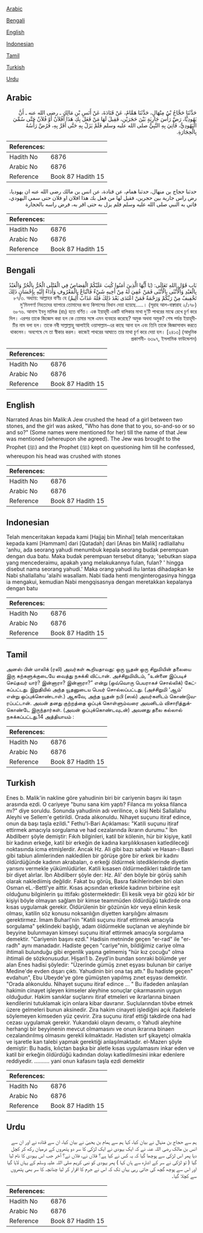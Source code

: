 [Arabic](#arabic)

[Bengali](#bengali)

[English](#english)

[Indonesian](#indonesian)

[Tamil](#tamil)

[Turkish](#turkish)

[Urdu](#urdu)

## Arabic


<div dir="rtl" lang="ar" style={{fontSize:'larger',backgroundColor:'#f8f9fa',padding:20}}>
حَدَّثَنَا حَجَّاجُ بْنُ مِنْهَالٍ، حَدَّثَنَا هَمَّامٌ، عَنْ قَتَادَةَ، عَنْ أَنَسِ بْنِ مَالِكٍ ـ رضى الله عنه ـ أَنَّ يَهُودِيًّا، رَضَّ رَأْسَ جَارِيَةٍ بَيْنَ حَجَرَيْنِ، فَقِيلَ لَهَا مَنْ فَعَلَ بِكِ هَذَا أَفُلاَنٌ أَوْ فُلاَنٌ حَتَّى سُمِّيَ الْيَهُودِيُّ، فَأُتِيَ بِهِ النَّبِيُّ صلى الله عليه وسلم فَلَمْ يَزَلْ بِهِ حَتَّى أَقَرَّ بِهِ، فَرُضَّ رَأْسُهُ بِالْحِجَارَةِ‏.‏
</div>
<div style={{backgroundColor:'#f8f9fa',padding:20, marginBottom: 10}}><table> <thead> <tr> <th>References:</th> <th></th> </tr> </thead> <tbody><tr><td>Hadith No</td><td>6876</td></tr><tr><td>Arabic No</td><td>6876</td></tr><tr><td>Reference</td><td>Book 87 Hadith 15</td></tr></tbody></table></div>


<div dir="rtl" lang="ar" style={{fontSize:'larger',backgroundColor:'#f8f9fa',padding:20}}>
حدثنا حجاج بن منهال، حدثنا همام، عن قتادة، عن انس بن مالك رضى الله عنه ان يهوديا، رض راس جارية بين حجرين، فقيل لها من فعل بك هذا افلان او فلان حتى سمي اليهودي، فاتي به النبي صلى الله عليه وسلم فلم يزل به حتى اقر به، فرض راسه بالحجارة
</div>
<div style={{backgroundColor:'#f8f9fa',padding:20, marginBottom: 10}}><table> <thead> <tr> <th>References:</th> <th></th> </tr> </thead> <tbody><tr><td>Hadith No</td><td>6876</td></tr><tr><td>Arabic No</td><td>6876</td></tr><tr><td>Reference</td><td>Book 87 Hadith 15</td></tr></tbody></table></div>

## Bengali


<div dir="rtl" lang="bn" style={{fontSize:'larger',backgroundColor:'#f8f9fa',padding:20}}>
بَاب قَوْلِ اللهِ تَعَالَى: (يَا أَيُّهَا الَّذِينَ اٰمَنُوا كُتِبَ عَلَيْكُمْ الْقِصَاصُ فِي الْقَتْلَى الْحُرُّ بِالْحُرِّ وَالْعَبْدُ بِالْعَبْدِ وَالْأُنْثَى بِالْأُنْثَى فَمَنْ عُفِيَ لَهُ مِنْ أَخِيهِ شَيْءٌ فَاتِّبَاعٌ بِالْمَعْرُوفِ وَأَدَاءٌ إِلَيْهِ بِإِحْسَانٍ ذَلِكَ تَخْفِيفٌ مِنْ رَبِّكُمْ وَرَحْمَةٌ فَمَنْ اعْتَدَى بَعْدَ ذَلِكَ فَلَهُ عَذَابٌ أَلِيمٌ) ৮৭/৩. অধ্যায়: আল্লাহর বাণীঃ হে মু’মিনগণ! নিহতদের ব্যাপারে তোমাদের জন্য কিসাসের বিধান দেয়া হয়েছে.....। (সূরাহ আল-বাক্বারাহ ২/১৭৮) ৬৮৭৬. আনাস ইবনু মালিক (রাঃ) হতে বর্ণিত। এক ইয়াহূদী একটি বালিকার মাথা দু’টি পাথরের মাঝে রেখে চূর্ণ করে দিল। এরপর তাকে জিজ্ঞেস করা হল কে তোমার সঙ্গে এমন ব্যবহার করেছে? অমুক অথবা অমুক? শেষ পর্যন্ত ইয়াহূদীটির নাম বলা হল। তাকে নবী সাল্লাল্লাহু আলাইহি ওয়াসাল্লাম-এর কাছে আনা হল এবং তিনি তাকে জিজ্ঞাসাবাদ করতে থাকলেন। অবশেষে সে তা স্বীকার করল। কাজেই পাথরের আঘাতে তার মাথা চূর্ণ করে দেয়া হল। [২৪১৩] (আধুনিক প্রকাশনী- ৬৩৯৭, ইসলামিক ফাউন্ডেশন)
</div>
<div style={{backgroundColor:'#f8f9fa',padding:20, marginBottom: 10}}><table> <thead> <tr> <th>References:</th> <th></th> </tr> </thead> <tbody><tr><td>Hadith No</td><td>6876</td></tr><tr><td>Arabic No</td><td>6876</td></tr><tr><td>Reference</td><td>Book 87 Hadith 15</td></tr></tbody></table></div>

## English


<div dir="ltr" lang="en" style={{fontSize:'larger',backgroundColor:'#f8f9fa',padding:20}}>
Narrated Anas bin Malik:A Jew crushed the head of a girl between two stones, and the girl was asked, "Who has done that to you, so-and-so or so and so?" (Some names were mentioned for her) till the name of that Jew was mentioned (whereupon she agreed). The Jew was brought to the Prophet (ﷺ) and the Prophet (ﷺ) kept on questioning him till he confessed, whereupon his head was crushed with stones
</div>
<div style={{backgroundColor:'#f8f9fa',padding:20, marginBottom: 10}}><table> <thead> <tr> <th>References:</th> <th></th> </tr> </thead> <tbody><tr><td>Hadith No</td><td>6876</td></tr><tr><td>Arabic No</td><td>6876</td></tr><tr><td>Reference</td><td>Book 87 Hadith 15</td></tr></tbody></table></div>

## Indonesian


<div dir="ltr" lang="id" style={{fontSize:'larger',backgroundColor:'#f8f9fa',padding:20}}>
Telah menceritakan kepada kami [Hajjaj bin Minhal] telah menceritakan kepada kami [Hammam] dari [Qatadah] dari [Anas bin Malik] radliallahu 'anhu, ada seorang yahudi menumbuk kepala seorang budak perempuan dengan dua batu. Maka budak perempuan tersebut ditanya; 'sebutkan siapa yang mencederaimu, apakah yang melakukannya fulan, fulan? ' hingga disebut nama seorang yahudi.' Maka orang yahudi itu lantas dihadapkan ke Nabi shallallahu 'alaihi wasallam. Nabi tiada henti menginterogasinya hingga ia mengakui, kemudian Nabi mengqisasnya dengan meretakkan kepalanya dengan batu
</div>
<div style={{backgroundColor:'#f8f9fa',padding:20, marginBottom: 10}}><table> <thead> <tr> <th>References:</th> <th></th> </tr> </thead> <tbody><tr><td>Hadith No</td><td>6876</td></tr><tr><td>Arabic No</td><td>6876</td></tr><tr><td>Reference</td><td>Book 87 Hadith 15</td></tr></tbody></table></div>

## Tamil


<div dir="ltr" lang="ta" style={{fontSize:'larger',backgroundColor:'#f8f9fa',padding:20}}>
அனஸ் பின் மாலிக் (ரலி) அவர்கள் கூறியதாவது: ஒரு யூதன் ஒரு சிறுமியின் தலையை இரு கற்களுக்குடையே வைத்து நசுக்கி விட்டான். அச்சிறுமியிடம், “உன்னை இப்படிச் செய்தவர் யார்? இன்னாரா? இன்னாரா?” என்று (ஒவ்வொரு பெயராகச் சொல்லிக்) கேட்கப்பட்டது. இறுதியில் அந்த யூதனுடைய பெயர் சொல்லப்பட்டது. (அச்சிறுமி ‘ஆம்’ என்று ஒப்புக்கொண்டாள்.) ஆகவே, அந்த யூதன் நபி (ஸல்) அவர்களிடம் கொண்டுவரப்பட்டான். அவன் தனது குற்றத்தை ஒப்புக் கொள்ளும்வரை அவனிடம் விசாரித்துக்கொண்டே இருந்தார்கள். (அவன் ஒப்புக்கொண்டவுடன்) அவனது தலை கல்லால் நசுக்கப்பட்டது.14 அத்தியாயம் :
</div>
<div style={{backgroundColor:'#f8f9fa',padding:20, marginBottom: 10}}><table> <thead> <tr> <th>References:</th> <th></th> </tr> </thead> <tbody><tr><td>Hadith No</td><td>6876</td></tr><tr><td>Arabic No</td><td>6876</td></tr><tr><td>Reference</td><td>Book 87 Hadith 15</td></tr></tbody></table></div>

## Turkish


<div dir="ltr" lang="tr" style={{fontSize:'larger',backgroundColor:'#f8f9fa',padding:20}}>
Enes b. Malik'in nakline göre yahudinin biri bir cariyenin başını iki taşın arasında ezdi. O cariyeye "bunu sana kim yaptı? Filanca mı yoksa filanca mı?" diye soruldu. Sonunda yahudinin adı verilince, o kişi Nebi Sallallahu Aleyhi ve Sellem'e getirildi. Orada alıkonuldu. Nihayet suçunu itiraf edince, onun da başı taşla ezildi." Fethu'l-Bari Açıklaması: "Katili suçunu itiraf ettirmek amacıyla sorgulama ve had cezalarında ikrarın durumu." İbn Abdilberr şöyle demiştir: Fıkıh bilginleri, katil bir kölenin, hür bir kişiye, katil bir kadının erkeğe, katil bir erkeğin de kadına karşılıkkısasen katledileceği noktasında icma etmişlerdir. Ancak Hz. Ali gibi bazı sahabi ve Hasan-ı Basri gibi tabiun alimlerinden nakledilen bir görüşe göre bir erkek bir kadını öldürdüğünde kadının akrabaları, o erkeği öldürmek istediklerinde diyetin yarısını vermekle yükümlüdürler. Katili kısasen öldürmedikleri takdirde tam bir diyet alırlar. İbn Abdilberr şöyle der: Hz. Ali' den böyle bir görüş sahih olarak naklediimiş değildir. Fakat bu görüş, Basra fakihlerinden biri olan Osman eL.-Bettl'ye aittir. Kısas açısından erkekle kadının birbirine eşit olduğunu bilginlerin şu ittifakı göstermektedir: Eli kesik veya bir gözü kör bir kişiyi böyle olmayan sağlam bir kimse teammüden öldürdüğü takdirde ona kısas uygulamak gerekir. Öldürülenin bir gözünün kör veya elinin kesik olması, katilin söz konusu noksanlığın diyetten karşılığını almasını gerektirmez. İmam Buharl'nin "Katili suçunu itiraf ettirmek amacıyla sorgulama" şeklindeki başlığı, adam öldürmekle suçlanan ve aleyhinde bir beyyine bulunmayan kimseyi suçunu itiraf ettirmek amacıyla sorgulama demektir. "Cariyenin başını ezdi." Hadisin metninde geçen "er-rad" ile "er-radh" aynı manadadır. Hadiste geçen "cariye"nin, bildiğimiz cariye olma ihtimali bulunduğu gibi ergenlik yaşına gelmemiş "hür kız çocuğu" olma ihtimali de sözkonusudur. Hişari1 b. Zeyd'in bundan sonraki bölümde yer alan Enes hadisi şöyledir: "Üzerinde gümüş zınet eşyası bulunan bir cariye Medine'de evden dışarı çıktı. Yahudinin biri ona taş attı." Bu hadiste geçen" evdahun", Ebu Ubeyde'ye göre gümüşten yapılmış zınet eşyası demektir. "Orada alıkonuldu. Nihayet suçunu itiraf edince ... " Bu ifadeden anlaşılan hakimin cinayet işleyen kimseler aleyhine sonuçlar çıkarmasınin uygun olduğudur. Hakim sanıklar suçlarını itiraf etmeleri ve ikrarlarına binaen kendilerini tutuklamak için onlara kibar davranır. Suçlularından tövbe etmek üzere gelmeleri bunun aksinedir. Zira hakim cinayeti işlediğini açık ifadelerle söylemeyen kimseden yüz çevirir. Zira suçunu itiraf ettiği takdirde ona had cezası uygulamak gerekir. Yukarıdaki olayın devamı, o Yahudi aleyhine herhangi bir beyyinenin mevcut olmamasını ve onun ikrarına binaen cezalandırılmış olmasını gerekli kılmaktadır. Hadisten sırf şikayetçi olmakla ve işaretle kan talebi yapmak gerektiği anlaşılmaktadır. el-Mazerı şöyle demiştir: Bu hadis, kılıçtan başka bir aletle kısas uygulamasını inkar eden ve katil bir erkeğin öldürdüğü kadından dolayı katledilmesini inkar edenlere reddiyedir. .......... yani onun kafasını taşla ezdi demektir
</div>
<div style={{backgroundColor:'#f8f9fa',padding:20, marginBottom: 10}}><table> <thead> <tr> <th>References:</th> <th></th> </tr> </thead> <tbody><tr><td>Hadith No</td><td>6876</td></tr><tr><td>Arabic No</td><td>6876</td></tr><tr><td>Reference</td><td>Book 87 Hadith 15</td></tr></tbody></table></div>

## Urdu


<div dir="rtl" lang="ur" style={{fontSize:'larger',backgroundColor:'#f8f9fa',padding:20}}>
ہم سے حجاج بن منہال نے بیان کیا، کہا ہم سے ہمام بن یحییٰ نے بیان کیا، ان سے قتادہ نے اور ان سے انس بن مالک رضی اللہ عنہ نے کہ ایک یہودی نے ایک لڑکی کا سر دو پتھروں کے درمیان رکھ کر کچل دیا پھر اس لڑکی سے پوچھا گیا کہ یہ کس نے کیا ہے؟ فلاں نے، فلاں نے؟ آخر جب اس یہودی کا نام لیا گیا ( تو لڑکی نے سر کے اشارہ سے ہاں کہا ) پھر یہودی کو نبی کریم صلی اللہ علیہ وسلم کے یہاں لایا گیا اور اس سے پوچھ گچھ کی جاتی رہی یہاں تک کہ اس نے جرم کا اقرار کر لیا چنانچہ کا سر بھی پتھروں سے کچلا گیا۔
</div>
<div style={{backgroundColor:'#f8f9fa',padding:20, marginBottom: 10}}><table> <thead> <tr> <th>References:</th> <th></th> </tr> </thead> <tbody><tr><td>Hadith No</td><td>6876</td></tr><tr><td>Arabic No</td><td>6876</td></tr><tr><td>Reference</td><td>Book 87 Hadith 15</td></tr></tbody></table></div>